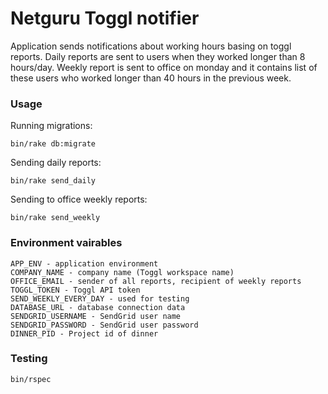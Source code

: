 # Netguru Toggl notifier

Application sends notifications about working hours basing on toggl reports.
Daily reports are sent to users when they worked longer than 8 hours/day. Weekly report is sent to office on monday and it contains list of these users who worked longer than 40 hours in the previous week.

### Usage

Running migrations:
```
bin/rake db:migrate
```

Sending daily reports:
```
bin/rake send_daily
```

Sending to office weekly reports:
```
bin/rake send_weekly
```

### Environment vairables
```
APP_ENV - application environment
COMPANY_NAME - company name (Toggl workspace name)
OFFICE_EMAIL - sender of all reports, recipient of weekly reports
TOGGL_TOKEN - Toggl API token
SEND_WEEKLY_EVERY_DAY - used for testing
DATABASE_URL - database connection data
SENDGRID_USERNAME - SendGrid user name
SENDGRID_PASSWORD - SendGrid user password
DINNER_PID - Project id of dinner

```

### Testing
```
bin/rspec
```
